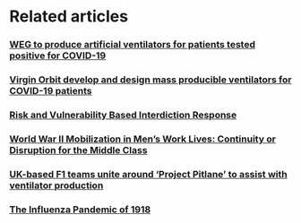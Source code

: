 # Related articles

### [WEG to produce artificial ventilators for patients tested positive for COVID-19](https://www.weg.net/institutional/US/en/news/products-and-solutions/weg-to-produce-artificial-ventilators-for-patients-tested-positive-for-covid-19)

### [Virgin Orbit develop and design mass producible ventilators for COVID-19 patients](https://www.virgin.com/news/virgin-orbit-develop-and-design-mass-producible-ventilators-covid-19-patients)

### [Risk and Vulnerability Based Interdiction Response](https://www.dietid.com/covid19)

### [World War II Mobilization in Men’s Work Lives: Continuity or Disruption for the Middle Class](https://www.ncbi.nlm.nih.gov/pmc/articles/PMC5027899/)

### [UK-based F1 teams unite around ‘Project Pitlane’ to assist with ventilator production](https://www.formula1.com/en/latest/article.uk-based-f1-teams-unite-around-project-pitlane-to-assist-with-ventilator.7G8gQu9v8j6aSgqk3P52fp.html)

### [The Influenza Pandemic of 1918](https://virus.stanford.edu/uda/)